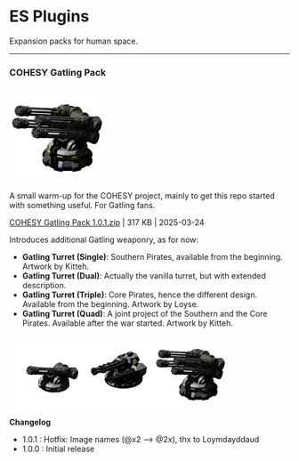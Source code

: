# **ES Plugins**
Expansion packs for human space.

---

### COHESY Gatling Pack

<img src="src/COHESY Gatling Pack/icon@2x.png" height="170">

A small warm-up for the COHESY project, mainly to get this repo started with something useful. For Gatling fans.

[COHESY Gatling Pack 1.0.1.zip](https://github.com/LixiChronikouOriou/ES-plugins/raw/refs/heads/main/release/COHESY%20Gatling%20Pack%201.0.2.zip) | 317 KB | 2025-03-24

Introduces additional Gatling weaponry, as for now:
- **Gatling Turret (Single)**: Southern Pirates, available from the beginning. Artwork by Kitteh.
- **Gatling Turret (Dual)**: Actually the vanilla turret, but with extended description.
- **Gatling Turret (Triple)**: Core Pirates, hence the different design. Available from the beginning. Artwork by Loyse.
- **Gatling Turret (Quad)**: A joint project of the Southern and the Core Pirates. Available after the war started. Artwork by Kitteh.

<img src='src/COHESY Gatling Pack/images/outfit/turret_gatling_single.png' width='130'><img src='src/COHESY Gatling Pack/images/outfit/turret_gatling_triple.png' width='130'><img src='src/COHESY Gatling Pack/images/outfit/turret_gatling_quad.png' width='130'>

**Changelog**

- 1.0.1 : Hotfix: Image names (@x2 --> @2x), thx to Loymdayddaud
- 1.0.0 : Initial release
